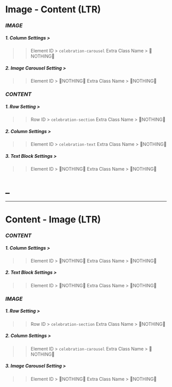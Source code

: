 
# Image - Content (LTR)

### _IMAGE_

##### 1. Column Settings >
>> Element ID > `celebration-carousel`
>> Extra Class Name > 🚫NOTHING🚫   

##### 2. Image Carousel Setting > 
>> Element ID > 🚫NOTHING🚫
>> Extra Class Name > 🚫NOTHING🚫


### _CONTENT_

##### 1. Row Setting > 
>> Row ID > `celebration-section`
>> Extra Class Name > 🚫NOTHING🚫

##### 2. Column Settings >
>> Element ID > `celebration-text`
>> Extra Class Name > 🚫NOTHING🚫

##### 3. Text Block Settings >
>> Element ID > 🚫NOTHING🚫
>> Extra Class Name > 🚫NOTHING🚫

# _
---

# Content - Image (LTR)

### _CONTENT_

##### 1. Column Settings >
>> Element ID > 🚫NOTHING🚫
>> Extra Class Name > 🚫NOTHING🚫 

##### 2. Text Block Settings >
>> Element ID > 🚫NOTHING🚫
>> Extra Class Name > 🚫NOTHING🚫

### _IMAGE_

##### 1. Row Setting > 
>> Row ID > `celebration-section`
>> Extra Class Name > 🚫NOTHING🚫


##### 2. Column Settings >
>> Element ID > `celebration-carousel`
>> Extra Class Name > 🚫NOTHING🚫

##### 3. Image Carousel Setting > 
>> Element ID > 🚫NOTHING🚫
>> Extra Class Name > 🚫NOTHING🚫

